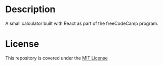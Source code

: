 # Description
A small calculator built with React as part of the freeCodeCamp program.

# License
This repository is covered under the [MIT License](LICENSE)
